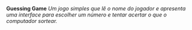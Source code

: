 <b>Guessing Game</b>
<i>
  Um jogo simples que lê o nome do jogador e apresenta uma interface para escolher um número e tentar acertar o que o computador sortear.
</i>
